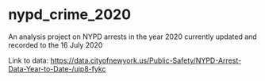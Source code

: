 # nypd_crime_2020
An analysis project on NYPD arrests in the year 2020 currently updated and recorded to the 16 July 2020

Link to data: https://data.cityofnewyork.us/Public-Safety/NYPD-Arrest-Data-Year-to-Date-/uip8-fykc
